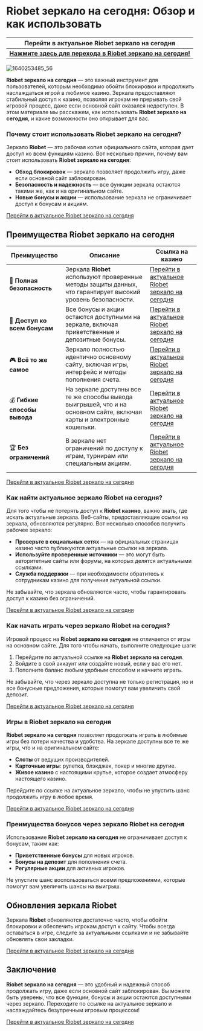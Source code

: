 # Riobet зеркало на сегодня: Обзор и как использовать

| **Перейти в актуальное Riobet зеркало на сегодня**                              |
|------------------------------------------------------------------------------|
| [**Нажмите здесь для перехода в Riobet зеркало на сегодня!**](https://brandplay.link/dtx89f2L) |
![1640253485_56](https://github.com/user-attachments/assets/30810714-9408-4b33-a4a4-dcafb9913db5)


**Riobet зеркало на сегодня** — это важный инструмент для пользователей, которым необходимо обойти блокировки и продолжить наслаждаться игрой в любимое казино. Зеркала предоставляют стабильный доступ к казино, позволяя игрокам не прерывать свой игровой процесс, даже если основной сайт оказался недоступен. В этом материале мы расскажем, как использовать **Riobet зеркало на сегодня**, и какие возможности оно открывает для вас.

### Почему стоит использовать Riobet зеркало на сегодня?

Зеркало **Riobet** — это рабочая копия официального сайта, которая дает доступ ко всем функциям казино. Вот несколько причин, почему вам стоит использовать **Riobet зеркало на сегодня**:

- **Обход блокировок** — зеркало позволяет продолжить игру, даже если основной сайт заблокирован.
- **Безопасность и надежность** — все функции зеркала остаются такими же, как и на оригинальном сайте.
- **Новые бонусы и акции** — использование зеркала не ограничивает доступ к бонусам и акциям.

[Перейти в актуальное Riobet зеркало на сегодня](https://brandplay.link/dtx89f2L)

## Преимущества Riobet зеркало на сегодня

| **Преимущество**            | **Описание**                                                                                                  | **Ссылка на казино**                                 |
|-----------------------------|----------------------------------------------------------------------------------------------------------------|------------------------------------------------------|
| 🔐 **Полная безопасность**   | Зеркала **Riobet** используют проверенные методы защиты данных, что гарантирует высокий уровень безопасности. | [Перейти в актуальное Riobet зеркало на сегодня](https://brandplay.link/dtx89f2L) |
| 🎁 **Доступ ко всем бонусам**| Все бонусы и акции остаются доступными на зеркале, включая приветственные и депозитные бонусы.                 | [Перейти в актуальное Riobet зеркало на сегодня](https://brandplay.link/dtx89f2L) |
| 🎮 **Всё то же самое**       | Зеркало полностью идентично основному сайту, включая игры, интерфейс и методы пополнения счета.               | [Перейти в актуальное Riobet зеркало на сегодня](https://brandplay.link/dtx89f2L) |
| 💰 **Гибкие способы вывода** | На зеркале доступны все те же способы вывода выигрышей, что и на основном сайте, включая карты и электронные кошельки. | [Перейти в актуальное Riobet зеркало на сегодня](https://brandplay.link/dtx89f2L) |
| 🏆 **Без ограничений**       | В зеркале нет ограничений по доступу к играм, турнирам или специальным акциям.                                | [Перейти в актуальное Riobet зеркало на сегодня](https://brandplay.link/dtx89f2L) |

[Перейти в актуальное Riobet зеркало на сегодня](https://brandplay.link/dtx89f2L)

### Как найти актуальное зеркало Riobet на сегодня?

Для того чтобы не потерять доступ к **Riobet казино**, важно знать, где искать актуальные зеркала. Веб-сайты, предоставляющие ссылки на зеркала, обновляются регулярно. Вот несколько способов получить рабочее зеркало:

- **Проверьте в социальных сетях** — на официальных страницах казино часто публикуются актуальные ссылки на зеркала.
- **Используйте проверенные источники** — это могут быть авторитетные сайты или форумы, на которых делятся актуальными ссылками.
- **Служба поддержки** — при необходимости обратитесь к сотрудникам казино для получения актуальной ссылки.

Не забывайте, что зеркала обновляются часто, чтобы гарантировать доступ к казино без ограничений.

[Перейти в актуальное Riobet зеркало на сегодня](https://brandplay.link/dtx89f2L)

### Как начать играть через зеркало Riobet на сегодня?

Игровой процесс на **Riobet зеркало на сегодня** не отличается от игры на основном сайте. Для того чтобы начать, выполните следующие шаги:

1. Перейдите по актуальной ссылке на **Riobet зеркало на сегодня**.
2. Войдите в свой аккаунт или создайте новый, если у вас его нет.
3. Пополните баланс любым удобным способом и начните играть.

Не забывайте, что через зеркало доступна не только регистрация, но и все бонусные предложения, которые помогут вам увеличить свой депозит.

[Перейти в актуальное Riobet зеркало на сегодня](https://brandplay.link/dtx89f2L)

### Игры в Riobet зеркало на сегодня

**Riobet зеркало на сегодня** позволяет продолжать играть в любимые игры без потери качества и удобства. На зеркале доступны все те же игры, что и на оригинальном сайте:
- **Слоты** от ведущих производителей.
- **Карточные игры**: рулетка, блэкджек, покер и многие другие.
- **Живое казино** с настоящими крупье, которое создает атмосферу настоящего казино.

Перейдите по ссылке на актуальное зеркало, чтобы не упустить шанс продолжить игру в любое время.

[Перейти в актуальное Riobet зеркало на сегодня](https://brandplay.link/dtx89f2L)

### Преимущества бонусов через зеркало Riobet на сегодня

Использование **Riobet зеркало на сегодня** не ограничивает доступ к бонусам, таким как:
- **Приветственные бонусы** для новых игроков.
- **Бонусы на депозит** для пополнения счета.
- **Регулярные акции** для активных игроков.

Не упустите шанс воспользоваться всеми предложениями, которые помогут вам увеличить шансы на выигрыш.

## Обновления зеркала Riobet

Зеркала **Riobet** обновляются достаточно часто, чтобы обойти блокировки и обеспечить игрокам доступ к сайту. Чтобы всегда оставаться в игре, следите за актуальными ссылками и не забывайте обновлять свои закладки.

[Перейти в актуальное Riobet зеркало на сегодня](https://brandplay.link/dtx89f2L)

## Заключение

**Riobet зеркало на сегодня** — это удобный и надежный способ продолжать игру, даже если основной сайт заблокирован. Вы можете быть уверены, что все функции, бонусы и акции остаются доступными через зеркало. Переходите по ссылке на актуальное зеркало и наслаждайтесь безупречным игровым процессом!

[Перейти в актуальное Riobet зеркало на сегодня](https://brandplay.link/dtx89f2L)
